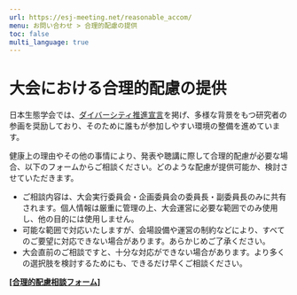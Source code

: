 ```yaml
---
url: https://esj-meeting.net/reasonable_accom/
menu: お問い合わせ > 合理的配慮の提供
toc: false
multi_language: true
---
```


# 大会における合理的配慮の提供

日本生態学会では、[ダイバーシティ推進宣言](https://www.esj.ne.jp/esj/#diversity)を掲げ、多様な背景をもつ研究者の参画を奨励しており、そのために誰もが参加しやすい環境の整備を進めています。

健康上の理由やその他の事情により、発表や聴講に際して合理的配慮が必要な場合、以下のフォームからご相談ください。どのような配慮が提供可能か、検討させていただきます。

- ご相談内容は、大会実行委員会・企画委員会の委員長・副委員長のみに共有されます。個人情報は厳重に管理の上、大会運営に必要な範囲でのみ使用し、他の目的には使用しません。
- 可能な範囲で対応いたしますが、会場設備や運営の制約などにより、すべてのご要望に対応できない場合があります。あらかじめご了承ください。
- 大会直前のご相談ですと、十分な対応ができない場合があります。より多くの選択肢を検討するためにも、できるだけ早くご相談ください。

[**\[合理的配慮相談フォーム\]**]()

